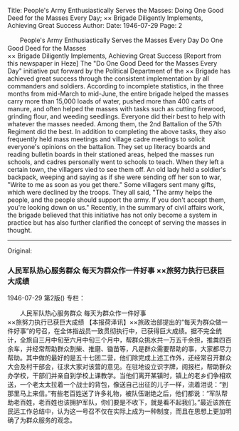 Title: People's Army Enthusiastically Serves the Masses: Doing One Good Deed for the Masses Every Day; ×× Brigade Diligently Implements, Achieving Great Success
Author:
Date: 1946-07-29
Page: 2

　　People's Army Enthusiastically Serves the Masses
    Every Day Do One Good Deed for the Masses     
    ×× Brigade Diligently Implements, Achieving Great Success
    [Report from this newspaper in Heze] The "Do One Good Deed for the Masses Every Day" initiative put forward by the Political Department of the ×× Brigade has achieved great success through the consistent implementation by all commanders and soldiers. According to incomplete statistics, in the three months from mid-March to mid-June, the entire brigade helped the masses carry more than 15,000 loads of water, pushed more than 400 carts of manure, and often helped the masses with tasks such as cutting firewood, grinding flour, and weeding seedlings. Everyone did their best to help with whatever the masses needed. Among them, the 2nd Battalion of the 57th Regiment did the best. In addition to completing the above tasks, they also frequently held mass meetings and village cadre meetings to solicit everyone's opinions on the battalion. They set up literacy boards and reading bulletin boards in their stationed areas, helped the masses run schools, and cadres personally went to schools to teach. When they left a certain town, the villagers vied to see them off. An old lady held a soldier's backpack, weeping and saying as if she were sending off her son to war, "Write to me as soon as you get there." Some villagers sent many gifts, which were declined by the troops. They all said, "The army helps the people, and the people should support the army. If you don't accept them, you're looking down on us." Recently, in the summary of civil affairs work, the brigade believed that this initiative has not only become a system in practice but has also further clarified the concept of serving the masses in thought.



<hr /> 

Original: 


### 人民军队热心服务群众  每天为群众作一件好事  ××旅努力执行已获巨大成绩

1946-07-29
第2版()
专栏：

　　人民军队热心服务群众
    每天为群众作一件好事     
    ××旅努力执行已获巨大成绩
    【本报荷泽讯】××旅政治部提出的“每天为群众做一件好事”的号召，在全体指战员一致贯彻执行中，已获得巨大成绩。据不完全统计，全旅自三月中旬至六月中旬三个月中，帮群众挑水共一万五千余担，推粪四百余车，并经常帮助群众割柴、推磨、锄苗等，凡是群众需要帮助的事，大家都尽力帮助。其中做的最好的是五十七团二营，他们除完成上述工作外，还经常召开群众大会及村干部会，征求大家对该营的意见。在驻地设立识字牌，阅报栏，帮助群众办学校，干部们并亲自到学校上课教学。当他们离开某镇时，镇上的老乡们争相欢送，一个老太太拉着一个战士的背包，像送自己出征的儿子一样，流着泪说：“到那里马上来信。”有些老百姓送了许多礼物，被队伍谢绝之后，他们都说：“军队帮助老百姓，老百姓也该拥护军队，你们要是不收下，就是看不起我们。”最近该旅在民运工作总结中，认为这一号召不仅在实际上成为一种制度，而且在思想上更加明确了为群众服务的观念。
